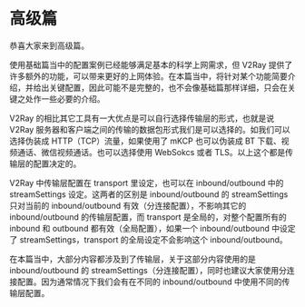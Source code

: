 # 高级篇

恭喜大家来到高级篇。

使用基础篇当中的配置案例已经能够满足基本的科学上网需求，但 V2Ray 提供了许多额外的功能，可以带来更好的上网体验。在本篇当中，将针对某个功能简要介绍，并给出关键配置，因此可能不是完整的，也不会像基础篇那样详细，只会在关键之处作一些必要的介绍。

V2Ray 的相比其它工具有一大优点是可以自行选择传输层的形式，也就是说 V2Ray 服务器和客户端之间的传输的数据包形式我们是可以选择的。如我们可以选择伪装成 HTTP（TCP）流量，如果使用了 mKCP 也可以伪装成 BT 下载、视频通话、微信视频通话。也可以选择使用 WebSokcs 或者 TLS。以上这个都是传输层的配置决定的。

V2Ray 中传输层配置在 transport 里设定，也可以在 inbound/outbound 中的 streamSettings 设定。这两者的区别是 inbound/outbound 的 streamSettings 只对当前的 inbound/outbound 有效（分连接配置），不影响其它的 inbound/outbound 的传输层配置，而 transport 是全局的，对整个配置所有的 inbound 和 outbound 都有效（全局配置），如果一个 inbound/outbound 中设定了 streamSettings，transport 的全局设定不会影响这个 inbound/outbound。

在本篇当中，大部分内容都涉及到了传输层，关于这部分内容使用的是 inbound/outbound 的 streamSettings（分连接配置），同时也建议大家使用分连接配置。因为通常情况下我们会有在不同的 inbound/outbound 中使用不同的传输层配置。 
